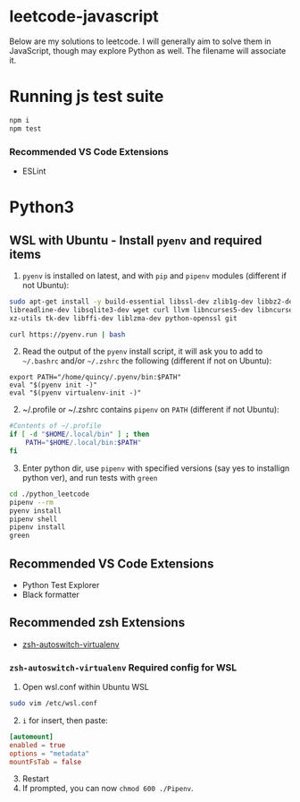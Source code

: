 # leetcode-javascript
Below are my solutions to leetcode. I will generally aim to solve them in JavaScript, though may explore Python as well. The filename will associate it.

# Running js test suite
```sh
npm i
npm test
```
### Recommended VS Code Extensions
* ESLint

# Python3

## WSL with Ubuntu - Install `pyenv` and required items
<!-- 1. `python3.7` is already installed on latest, and with `pip` and `pipenv` modules.
```sh
sudo apt update
sudo apt install python3.7 python3-pip -y
python3.7 -m pip install --user pip
python3.7 -m pip install --user pipenv
``` -->
1. `pyenv` is installed on latest, and with `pip` and `pipenv` modules (different if not Ubuntu):
```sh
sudo apt-get install -y build-essential libssl-dev zlib1g-dev libbz2-dev \
libreadline-dev libsqlite3-dev wget curl llvm libncurses5-dev libncursesw5-dev \
xz-utils tk-dev libffi-dev liblzma-dev python-openssl git

curl https://pyenv.run | bash
```
2. Read the output of the `pyenv` install script, it will ask you to add to `~/.bashrc` and/or `~/.zshrc` the following (different if not on Ubuntu):
```
export PATH="/home/quincy/.pyenv/bin:$PATH"
eval "$(pyenv init -)"
eval "$(pyenv virtualenv-init -)"
```
2. ~/.profile or ~/.zshrc contains `pipenv` on `PATH` (different if not Ubuntu):
```sh
#Contents of ~/.profile
if [ -d "$HOME/.local/bin" ] ; then
    PATH="$HOME/.local/bin:$PATH"
fi
```
3. Enter python dir, use `pipenv` with specified versions (say yes to installign python ver), and run tests with `green`
```sh
cd ./python_leetcode
pipenv --rm
pyenv install
pipenv shell
pipenv install
green
```

## Recommended VS Code Extensions
* Python Test Explorer
* Black formatter

## Recommended zsh Extensions
* [zsh-autoswitch-virtualenv](https://github.com/MichaelAquilina/zsh-autoswitch-virtualenv)

### `zsh-autoswitch-virtualenv` Required config for WSL
1. Open wsl.conf within Ubuntu WSL
```sh
sudo vim /etc/wsl.conf
```
2. `i` for insert, then paste:
```conf
[automount]
enabled = true
options = "metadata"
mountFsTab = false
```
3. Restart
4. If prompted, you can now `chmod 600 ./Pipenv`.